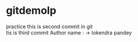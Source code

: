 # gitdemolp
practice
this is second commit in git
<br/>
tis is third commit 
Author name : -> lokendra pandey
